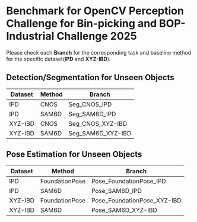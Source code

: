 # Benchmark for OpenCV Perception Challenge for Bin-picking and BOP-Industrial Challenge 2025

Please check each **Branch** for the corresponding task and baseline method for the specific dataset(**IPD** and **XYZ-IBD**).

## Detection/Segmentation for Unseen Objects
| Dataset  | Method |Branch|
|----------|--------|------|
| IPD      | CNOS  | Seg_CNOS_IPD |
| IPD      | SAM6D  | Seg_SAM6D_IPD |
| XYZ-IBD  | CNOS  | Seg_CNOS_XYZ-IBD |
| XYZ-IBD  | SAM6D  | Seg_SAM6D_XYZ-IBD |


## Pose Estimation for Unseen Objects
| Dataset  | Method |Branch|
|----------|--------|------|
| IPD      | FoundationPose  | Pose_FoundationPose_IPD     |
| IPD      | SAM6D           | Pose_SAM6D_IPD              |
| XYZ-IBD  | FoundationPose  | Pose_FoundationPose_XYZ-IBD |
| XYZ-IBD  | SAM6D           | Pose_SAM6D_XYZ-IBD          |
